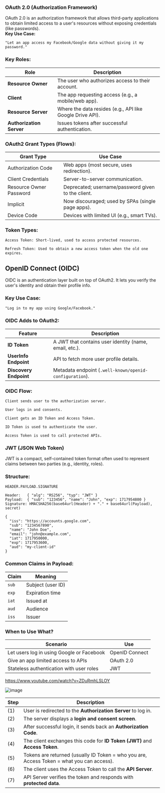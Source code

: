 ### OAuth 2.0 (Authorization Framework)
OAuth 2.0 is an authorization framework that allows third-party applications to obtain limited access to a user's resources without exposing credentials (like passwords).  
**Key Use Case:**  

    "Let an app access my Facebook/Google data without giving it my password."

### Key Roles:
| Role                     | Description                                               |
| ------------------------ | --------------------------------------------------------- |
| **Resource Owner**       | The user who authorizes access to their account.          |
| **Client**               | The app requesting access (e.g., a mobile/web app).       |
| **Resource Server**      | Where the data resides (e.g., API like Google Drive API). |
| **Authorization Server** | Issues tokens after successful authentication.            |

### OAuth2 Grant Types (Flows):
| Grant Type              | Use Case                                           |
| ----------------------- | -------------------------------------------------- |
| Authorization Code      | Web apps (most secure, uses redirection).          |
| Client Credentials      | Server-to-server communication.                    |
| Resource Owner Password | Deprecated; username/password given to the client. |
| Implicit                | Now discouraged; used by SPAs (single page apps).  |
| Device Code             | Devices with limited UI (e.g., smart TVs).         |

### Token Types:

    Access Token: Short-lived, used to access protected resources.

    Refresh Token: Used to obtain a new access token when the old one expires.

## OpenID Connect (OIDC)
OIDC is an authentication layer built on top of OAuth2. It lets you verify the user's identity and obtain their profile info.  
### Key Use Case:

    "Log in to my app using Google/Facebook."

### OIDC Adds to OAuth2:
| Feature                | Description                                             |
| ---------------------- | ------------------------------------------------------- |
| **ID Token**           | A JWT that contains user identity (name, email, etc.).  |
| **UserInfo Endpoint**  | API to fetch more user profile details.                 |
| **Discovery Endpoint** | Metadata endpoint (`.well-known/openid-configuration`). |

### OIDC Flow:

    Client sends user to the authorization server.

    User logs in and consents.

    Client gets an ID Token and Access Token.

    ID Token is used to authenticate the user.

    Access Token is used to call protected APIs.

### JWT (JSON Web Token)
JWT is a compact, self-contained token format often used to represent claims between two parties (e.g., identity, roles).

### Structure:
```
HEADER.PAYLOAD.SIGNATURE
```

```
Header:   { "alg": "RS256", "typ": "JWT" }
Payload:  { "sub": "123456", "name": "John", "exp": 1717954800 }
Signature: HMACSHA256(base64url(Header) + "." + base64url(Payload), secret)
```

```
{
  "iss": "https://accounts.google.com",
  "sub": "1234567890",
  "name": "John Doe",
  "email": "john@example.com",
  "iat": 1717950000,
  "exp": 1717953600,
  "aud": "my-client-id"
}
```

### Common Claims in Payload:
| Claim | Meaning           |
| ----- | ----------------- |
| `sub` | Subject (user ID) |
| `exp` | Expiration time   |
| `iat` | Issued at         |
| `aud` | Audience          |
| `iss` | Issuer            |


### When to Use What?
| Scenario                                  | Use            |
| ----------------------------------------- | -------------- |
| Let users log in using Google or Facebook | OpenID Connect |
| Give an app limited access to APIs        | OAuth 2.0      |
| Stateless authentication with user roles  | JWT            |    




https://www.youtube.com/watch?v=ZDuRmhLSLOY


![image](https://github.com/user-attachments/assets/884e31fd-58b9-4bc8-a1e3-c9e32fed1f18)  

| Step | Description                                                                               |
| ---- | ----------------------------------------------------------------------------------------- |
| (1)  | User is redirected to the **Authorization Server** to log in.                             |
| (2)  | The server displays a **login and consent screen**.                                       |
| (3)  | After successful login, it sends back an **Authorization Code**.                          |
| (4)  | The client exchanges this code for **ID Token (JWT)** and **Access Token**.               |
| (5)  | Tokens are returned (usually ID Token = who you are, Access Token = what you can access). |
| (6)  | The client uses the Access Token to call the **API Server**.                              |
| (7)  | API Server verifies the token and responds with **protected data**.                       |


